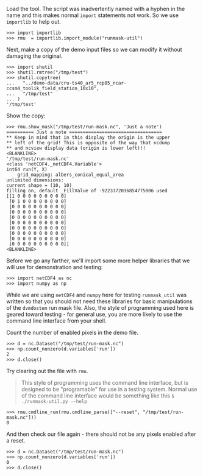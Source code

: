 Load the tool. The script was inadvertently named with a hyphen in the name and
this makes normal `import` statements not work. So we use `importlib` to help
out.

    >>> import importlib
    >>> rmu  = importlib.import_module("runmask-util")

Next, make a copy of the demo input files so we can modify it without damaging
the original.

    >>> import shutil
    >>> shutil.rmtree("/tmp/test")
    >>> shutil.copytree(
    ...   "../demo-data/cru-ts40_ar5_rcp85_ncar-ccsm4_toolik_field_station_10x10",
    ...   "/tmp/test"
    ... )
    '/tmp/test'

Show the copy:

    >>> rmu.show_mask("/tmp/test/run-mask.nc", 'Just a note')
    ========== Just a note ==================================
    ** Keep in mind that in this display the origin is the upper 
    ** left of the grid! This is opposite of the way that ncdump 
    ** and ncview display data (origin is lower left)!!
    <BLANKLINE>
    '/tmp/test/run-mask.nc'
    <class 'netCDF4._netCDF4.Variable'>
    int64 run(Y, X)
        grid_mapping: albers_conical_equal_area
    unlimited dimensions: 
    current shape = (10, 10)
    filling on, default _FillValue of -9223372036854775806 used
    [[1 0 0 0 0 0 0 0 0 0]
     [0 1 0 0 0 0 0 0 0 0]
     [0 0 0 0 0 0 0 0 0 0]
     [0 0 0 0 0 0 0 0 0 0]
     [0 0 0 0 0 0 0 0 0 0]
     [0 0 0 0 0 0 0 0 0 0]
     [0 0 0 0 0 0 0 0 0 0]
     [0 0 0 0 0 0 0 0 0 0]
     [0 0 0 0 0 0 0 0 0 0]
     [0 0 0 0 0 0 0 0 0 0]]
    <BLANKLINE>

Before we go any farther, we'll import some more helper libraries that we will
use for demonstration and testing:

    >>> import netCDF4 as nc
    >>> import numpy as np

While we are using `netCDF4` and `numpy` here for testing `runmask_util` was
written so that you should not need these libraries for basic manipulations of
the `dvmdostem` run mask file. Also, the style of programming used here is
geared toward testing - for general use, you are more likely to use the command
line interface from your shell.

Count the number of enabled pixels in the demo file.

    >>> d = nc.Dataset("/tmp/test/run-mask.nc")
    >>> np.count_nonzero(d.variables['run'])
    2
    >>> d.close()

Try clearing out the file with `rmu`. 

> This style of programming uses the command line interface, but is designed to
  be "programable" for use in a testing system. Normal use of the command line
  interface would be something like this `$ ./runmask-util.py --help`

    >>> rmu.cmdline_run(rmu.cmdline_parse(["--reset", "/tmp/test/run-mask.nc"]))
    0

And then check our file again - there should not be any pixels enabled after a
reset.

    >>> d = nc.Dataset("/tmp/test/run-mask.nc")
    >>> np.count_nonzero(d.variables['run'])
    0
    >>> d.close()



